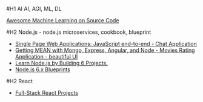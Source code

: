 #H1 AI
AI, AGI, ML, DL

[Awesome Machine Learning on Source Code](https://github.com/src-d/awesome-machine-learning-on-source-code)

#H2 Node.js	- node.js microservices, cookbook, blueprint	 
* [Single Page Web Applications: JavaScript end-to-end - Chat Application](https://learning.oreilly.com/library/view/single-page-web/9781617290756/) 
* [Getting MEAN with Mongo, Express, Angular, and Node - Movies Rating Application - beautiful UI](https://learning.oreilly.com/library/view/getting-mean-with/9781617292033/)
* [Learn Node.js by Building 6 Projects.](https://learning.oreilly.com/library/view/learn-nodejs-by/9781788293631/)
* [Node.js 6.x Blueprints](https://learning.oreilly.com/library/view/nodejs-6x-blueprints/9781785888434/)
 	 	 	 	 	 	 	 
#H2 React
* [Full-Stack React Projects](https://learning.oreilly.com/library/view/full-stack-react-projects/9781788835534/)
